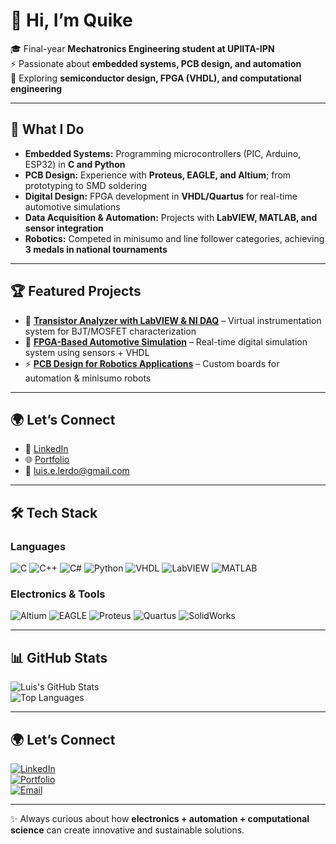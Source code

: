 # 👋 Hi, I’m Quike

🎓 Final-year **Mechatronics Engineering student at UPIITA-IPN**  
⚡ Passionate about **embedded systems, PCB design, and automation**  
🔬 Exploring **semiconductor design, FPGA (VHDL), and computational engineering**  

---

## 🚀 What I Do
- **Embedded Systems:** Programming microcontrollers (PIC, Arduino, ESP32) in **C and Python**  
- **PCB Design:** Experience with **Proteus, EAGLE, and Altium**; from prototyping to SMD soldering  
- **Digital Design:** FPGA development in **VHDL/Quartus** for real-time automotive simulations  
- **Data Acquisition & Automation:** Projects with **LabVIEW, MATLAB, and sensor integration**  
- **Robotics:** Competed in minisumo and line follower categories, achieving **3 medals in national tournaments**  

---

## 🏆 Featured Projects
- 🔌 [**Transistor Analyzer with LabVIEW & NI DAQ**](https://quikelrd.github.io/projects) – Virtual instrumentation system for BJT/MOSFET characterization  
- 🚗 [**FPGA-Based Automotive Simulation**](https://quikelrd.github.io/projects) – Real-time digital simulation system using sensors + VHDL  
- ⚡ [**PCB Design for Robotics Applications**](https://quikelrd.github.io/projects) – Custom boards for automation & minisumo robots  

---

## 🌍 Let’s Connect
- 🔗 [LinkedIn](https://www.linkedin.com/in/enrique-lerdo)  
- 🌐 [Portfolio](https://quikelrd.github.io/projects)  
- 📧 luis.e.lerdo@gmail.com  

---

## 🛠️ Tech Stack

### Languages  
![C](https://img.shields.io/badge/C-00599C?style=for-the-badge&logo=c&logoColor=white)
![C++](https://img.shields.io/badge/C++-00599C?style=for-the-badge&logo=cplusplus&logoColor=white)
![C#](https://img.shields.io/badge/C%23-239120?style=for-the-badge&logo=csharp&logoColor=white)
![Python](https://img.shields.io/badge/Python-3776AB?style=for-the-badge&logo=python&logoColor=yellow)
![VHDL](https://img.shields.io/badge/VHDL-512BD4?style=for-the-badge&logo=verilog&logoColor=white)
![LabVIEW](https://img.shields.io/badge/LabVIEW-FFDB00?style=for-the-badge&logo=ni&logoColor=black)
![MATLAB](https://img.shields.io/badge/MATLAB-FF8800?style=for-the-badge&logo=mathworks&logoColor=white)

### Electronics & Tools  
![Altium](https://img.shields.io/badge/Altium-000000?style=for-the-badge&logo=altiumdesigner&logoColor=gold)
![EAGLE](https://img.shields.io/badge/EAGLE-E6322D?style=for-the-badge&logo=autodesk&logoColor=white)
![Proteus](https://img.shields.io/badge/Proteus-1D3557?style=for-the-badge&logo=proteus&logoColor=blue)
![Quartus](https://img.shields.io/badge/Quartus-0071C5?style=for-the-badge&logo=intel&logoColor=white)
![SolidWorks](https://img.shields.io/badge/SolidWorks-FF0000?style=for-the-badge&logo=dassaultsystemes&logoColor=white)

---

## 📊 GitHub Stats  

![Luis's GitHub Stats](https://github-readme-stats.vercel.app/api?username=quikelrd&show_icons=true&theme=tokyonight)  
![Top Languages](https://github-readme-stats.vercel.app/api/top-langs/?username=quikelrd&layout=compact&theme=tokyonight)  

---

## 🌍 Let’s Connect  
[![LinkedIn](https://img.shields.io/badge/LinkedIn-blue?style=for-the-badge&logo=linkedin)](https://www.linkedin.com/in/enrique-lerdo)  
[![Portfolio](https://img.shields.io/badge/Portfolio-000000?style=for-the-badge&logo=About.me&logoColor=white)](https://quikelrd.github.io/projects)  
[![Email](https://img.shields.io/badge/Email-D14836?style=for-the-badge&logo=gmail&logoColor=white)](mailto:luis.e.lerdo@gmail.com)  

---

✨ Always curious about how **electronics + automation + computational science** can create innovative and sustainable solutions.
